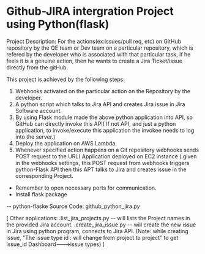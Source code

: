 # Github-JIRA intergration Project using Python(flask)

Project Description:
For the actions(ex:issues/pull req, etc) on GitHub repository by the QE team or Dev team on a particular repository, which is refered by the developer who is associated with that particular task, if he feels it is a genuine action, then he wants to create a Jira Ticket/issue directly from the gitHub.

This project is achieved by the following steps:


1. Webhooks activated on the particular action on the Repository by the developer.
2. A python script which talks to Jira API and creates Jira issue in Jira Software account.
3. By using Flask module made the above python application into API, so GitHub can directly invoke this API( If not API, and just a python application, to invoke/execute this application the invokee needs to log into the server.)
4. Deploy the application on AWS Lambda.
5. Whenever specified action happens on a Git repository webhooks sends POST request to the URL( Application deployed on EC2 instance ) given in the webhooks settings, this POST request from webhooks triggers python-Flask API then this APT talks to Jira and creates issue in the corresponding Project.

 - Remember to open necessary ports for communication.
 - Install flask package

-- python-flaske Source Code: github_python_jira.py 

[
Other applications:
.list_jira_projects.py -- will lists the Project names in the provided Jira account.
.create_jira_issue.py -- will create the new issue in Jira using python program, connects to Jira API. 
(Note: while creating issue, "The issue type id : will change from project to project"
    to get issue_id Dashboard--->issue types)
]
 
